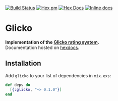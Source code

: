 [![Build Status](https://travis-ci.org/avitex/elixir-glicko.svg)](https://travis-ci.org/avitex/elixir-glicko)
[![Hex.pm](https://img.shields.io/hexpm/v/glicko.svg)](https://hex.pm/packages/glicko)
[![Hex Docs](https://img.shields.io/badge/hex-docs-blue.svg)](https://hexdocs.pm/glicko)
[![Inline docs](http://inch-ci.org/github/avitex/elixir-glicko.svg)](http://inch-ci.org/github/avitex/elixir-glicko)

# Glicko

**Implementation of the [Glicko rating system](http://www.glicko.net/glicko.html).**  
Documentation hosted on [hexdocs](https://hexdocs.pm/glicko).

## Installation

  Add `glicko` to your list of dependencies in `mix.exs`:

  ```elixir
  def deps do
    [{:glicko, "~> 0.1.0"}]
  end
  ```
